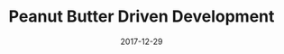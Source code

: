 ---
layout: post
title:  "Peanut Butter Driven Development"
date:   2017-12-29
categories: java
headerImage: beans/bean.png
tags: [Software Development, TDD, BDD, Software Crafstmanship]
---